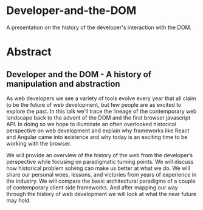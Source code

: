 # Developer-and-the-DOM
A presentation on the history of the developer's interaction with the DOM.

# Abstract
## Developer and the DOM - A history of manipulation and abstraction

As web developers we see a variety of tools evolve every year that all claim to be the future of web development, but few people are as excited to explore the past. In this talk we’ll trace the lineage of the contemporary web landscape back to the advent of the DOM and the first browser javascript API. In doing so we hope to illuminate an often overlooked historical perspective on web development and explain why frameworks like React and Angular came into existence and why today is an exciting time to be working with the browser.

We will provide an overview of the history of the web from the developer’s perspective while focusing on paradigmatic turning points. We will discuss how historical problem solving can make us better at what we do. We will share our personal woes, lessons, and victories from years of experience in the industry. We will compare the basic architectural paradigms of a couple of contemporary client side frameworks. And after mapping our way through the history of web development we will look at what the near future may hold.



